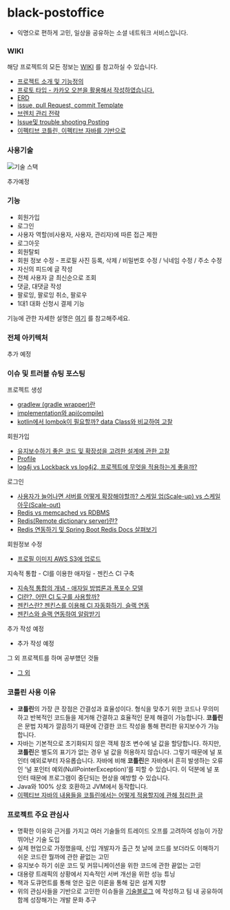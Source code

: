 # black-postoffice
- 익명으로 편하게 고민, 일상을 공유하는 소셜 네트워크 서비스입니다.

### WIKI
해당 프로젝트의 모든 정보는 [WIKI](https://github.com/f-lab-edu/shoe-auction/wiki) 를 참고하실 수 있습니다.

- [프로젝트 소개 및 기능정의](https://github.com/f-lab-edu/black-postoffice/wiki/%ED%94%84%EB%A1%9C%EC%A0%9D%ED%8A%B8-%EC%86%8C%EA%B0%9C)
- [프로토 타입 - 카카오 오븐을 활용해서 작성하였습니다.](https://github.com/f-lab-edu/black-postoffice/wiki/%ED%94%84%EB%A1%9C%ED%86%A0%ED%83%80%EC%9E%85)
- [ERD](https://github.com/f-lab-edu/black-postoffice/wiki/ERD)  
- [issue, pull Request, commit Template](https://github.com/f-lab-edu/black-postoffice/wiki/issue,-pull-Request,-commit-Template)
- [브렌치 관리 전략](https://github.com/f-lab-edu/black-postoffice/wiki/%EB%B8%8C%EB%A0%8C%EC%B9%98-%EA%B4%80%EB%A6%AC-%EC%A0%84%EB%9E%B5)  
- [Issue및 trouble shooting Posting](https://github.com/f-lab-edu/black-postoffice/wiki/Issue%EB%B0%8F-trouble-shooting-Posting)
- [이펙티브 코틀린, 이펙티브 자바를 기반으로](https://github.com/f-lab-edu/black-postoffice/wiki/%EC%9D%B4%ED%8E%99%ED%8B%B0%EB%B8%8C-%EC%BD%94%ED%8B%80%EB%A6%B0,-%EC%9D%B4%ED%8E%99%ED%8B%B0%EB%B8%8C-%EC%9E%90%EB%B0%94%EB%A5%BC-%EA%B8%B0%EB%B0%98%EC%9C%BC%EB%A1%9C)

### 사용기술
![기술 스택](https://user-images.githubusercontent.com/43127088/125194910-4c673e00-e28e-11eb-80c8-1a3bda1be8df.PNG)

추가예정

### 기능
- 회원가입
- 로그인
- 사용자 역할(비사용자, 사용자, 관리자)에 따른 접근 제한
- 로그아웃
- 회원탈퇴 
- 회원 정보 수정 - 프로필 사진 등록, 삭제 / 비밀번호 수정 / 닉네임 수정  / 주소 수정
- 자신의 피드에 글 작성
- 전체 사용자 글 최신순으로 조회
- 댓글, 대댓글 작성  
- 팔로잉, 팔로잉 취소, 팔로우
- 1대1 대화 신청시 결제 기능

기능에 관한 자세한 설명은 [여기](https://github.com/f-lab-edu/black-postoffice/wiki/%ED%94%84%EB%A1%9C%EC%A0%9D%ED%8A%B8-%EC%86%8C%EA%B0%9C) 를 참고해주세요.

### 전체 아키텍처

추가 예정

### 이슈 및 트러블 슈팅 포스팅
프로젝트 생성
- [gradlew (gradle wrapper)란](https://www.notion.so/gradlew-gradle-wrapper-98743215d59743f6ac8057e706ae506c)
- [implementation와 api(compile)](https://junghyungil.tistory.com/148?category=892281)
- [kotlin에서 lombok이 필요할까? data Class와 비교하여 고찰](https://junghyungil.tistory.com/157?category=953012)

회원가입
- [유지보수하기 좋은 코드 및 확장성을 고려한 설계에 관한 고찰](https://junghyungil.tistory.com/158?category=953012)
- [Profile](https://junghyungil.tistory.com/159?category=892281)
- [log4j vs Lockback vs log4j2, 프로젝트에 무엇을 적용하는게 좋을까?](https://junghyungil.tistory.com/160?category=892281)

로그인
- [사용자가 늘어나면 서버를 어떻게 확장해야할까? 스케일 업(Scale-up) vs 스케일 아웃(Scale-out)](https://junghyungil.tistory.com/151?category=952148)
- [Redis vs memcached vs RDBMS](https://junghyungil.tistory.com/165)
- [Redis(Remote dictionary server)란?](https://junghyungil.tistory.com/162)
- [Redis 연동하기 및 Spring Boot Redis Docs 살펴보기](https://junghyungil.tistory.com/166)

회원정보 수정
- [프로필 이미지 AWS S3에 업로드](https://junghyungil.tistory.com/171)

지속적 통합 - CI를 이용한 애자일 - 젠킨스 CI 구축
- [지속적 통합의 개념 - 애자일 방법론과 폭포수 모델](https://junghyungil.tistory.com/170)
- [CI란?, 어떤 CI 도구를 사용할까?](https://junghyungil.tistory.com/167)
- [젠킨스란? 젠킨스를 이용해 CI 자동화하기, 슬랙 연동](https://junghyungil.tistory.com/168)
- [젠킨스와 슬랙 연동하여 알람받기](https://junghyungil.tistory.com/169)

추가 작성 예정
- 추가 작성 예정

그 외 프로젝트를 하며 공부헀던 것들
- [그 외](https://github.com/Hyung1Jung/LearnKit)

### 코틀린 사용 이유
- **코틀린**의 가장 큰 장점은 간결성과 효율성이다. 형식을 맞추기 위한 코드나 무의미하고 반복적인 코드들을 제거해 간결하고
  효율적인 문제 해결이 가능합니다. **코틀린**은 문법 자체가 깔끔하기 때문에 간결한 코드 작성을 통해 편리한 유지보수가 가능합니다.
- 자바는 기본적으로 초기화되지 않은 객체 참조 변수에 널 값을 할당합니다. 하지만, **코틀린**은 별도의 표기가 없는 경우 널 값을 허용하지 않습니다.
  그렇기 때문에 널 포인터 예외로부터 자유롭습니다. 자바에 비해 **코틀린**은 자바에서 흔히 발생하는 오류인 ‘널 포인터 예외(NullPointerException)’를
  피할 수 있습니다. 이 덕분에 널 포인터 때문에 프로그램이 중단되는 현상을 예방할 수 있습니다.
- Java와 100% 상호 호환하고 JVM에서 동작합니다.
- [이펙티브 자바의 내용들을 코틀린에서는 어떻게 적용할지에 관해 정리한 글](https://github.com/f-lab-edu/black-postoffice/wiki/%EC%9D%B4%ED%8E%99%ED%8B%B0%EB%B8%8C-%EC%9E%90%EB%B0%94%EC%9D%98-%EB%82%B4%EC%9A%A9%EB%93%A4%EC%9D%84-%EC%BD%94%ED%8B%80%EB%A6%B0%EC%97%90%EC%84%9C%EB%8A%94-%EC%96%B4%EB%96%BB%EA%B2%8C-%EC%A0%81%EC%9A%A9%ED%95%A0%EC%A7%80%EC%97%90-%EA%B4%80%ED%95%B4-%EC%A0%95%EB%A6%AC%ED%95%9C-%EA%B8%80)

### 프로젝트 주요 관심사
- 명확한 이유와 근거를 가지고 여러 기술들의 트레이드 오프를 고려하여 성능이 가장 뛰어난 기술 도입
- 실제 현업으로 가정했을때, 신입 개발자가 출근 첫 날에 코드를 보더라도 이해하기 쉬운 코드란 뭘까에 관한 끝없는 고민
- 유지보수 하기 쉬운 코드 및 커뮤니케이션을 위한 코드에 관한 끝없는 고민
- 대용량 트래픽의 상황에서 지속적인 서버 개선을 위한 성능 튜닝
- 책과 도큐먼트를 통해 얻은 깊은 이론을 통해 깊은 설계 지향
- 위의 관심사들을 기반으로 고민한 이슈들을 [기술블로그](https://junghyungil.tistory.com/) 에 작성하고 팀 내 공유하여 함께 성장해가는 개발 문화 추구  

